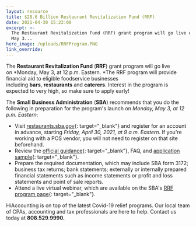 ```yaml
---
layout: resource
title: $28.6 Billion Restaurant Revitalization Fund (RRF)
date: 2021-04-30 15:23:00
excerpt: >-
  The Restaurant Revitalization Fund (RRF) grant program will go live on Monday,
  May 3...
hero_image: /uploads/RRFProgram.PNG
link_override:
---
```


The&nbsp;**Restaurant Revitalization Fund**&nbsp;(**RRF**) grant program will go live on&nbsp;*Monday, May 3, at 12 p.m. Eastern.&nbsp;*The RRF program will provide financial aid to eligible foodservice businesses including&nbsp;**bars**,&nbsp;**restaurants**&nbsp;and&nbsp;**caterers**. Interest in the program is expected to very high, so make sure to apply early\!

The&nbsp;**Small Business Administration**&nbsp;(**SBA**) recommends that you do the following in preparation for the program's launch on&nbsp;*Monday, May 3, at 12 p.m. Eastern*\:

* Visit&nbsp;[restaurants.sba.gov](https://restaurants.sba.gov/){: target="_blank"}&nbsp;and register for an account in advance, starting&nbsp;*Friday, April 30, 2021, at 9 a.m. Eastern*. If you're working with a POS vendor, you will not need to register on that site beforehand.&nbsp;
* Review the&nbsp;[official guidance](https://www.sba.gov/funding-programs/loans/covid-19-relief-options/restaurant-revitalization-fund){: target="_blank"}, FAQ, and&nbsp;[application sample](https://www.sba.gov/document/sba-form-3172-restaurant-revitalization-funding-application-sample){: target="_blank"}.
* Prepare the required documentation, which may include SBA form 3172; business tax returns; bank statements; externally or internally prepared financial statements such as income statements or profit and loss statements and point of sale reports.
* Attend a live virtual webinar, which are available on the SBA's&nbsp;[RRF program page](https://www.sba.gov/funding-programs/loans/covid-19-relief-options/restaurant-revitalization-fund#section-header-3){: target="_blank"}.

HiAccounting is on top of the latest Covid-19 relief programs. Our local team of CPAs, accounting and tax professionals are here to help. Contact us today at **808**.**529**.**9990\.**
